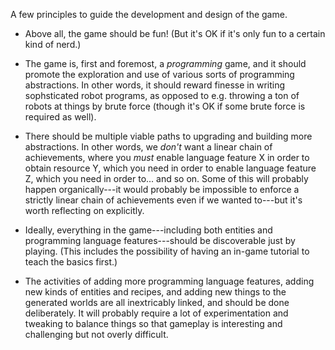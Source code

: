 A few principles to guide the development and design of the game.

- Above all, the game should be fun! (But it's OK if it's only fun to
  a certain kind of nerd.)

- The game is, first and foremost, a *programming* game, and it should
  promote the exploration and use of various sorts of programming
  abstractions.  In other words, it should reward finesse in writing
  sophsticated robot programs, as opposed to e.g. throwing a ton of
  robots at things by brute force (though it's OK if some brute force
  is required as well).

- There should be multiple viable paths to upgrading and building more
  abstractions.  In other words, we *don't* want a linear chain of
  achievements, where you *must* enable language feature X in order to
  obtain resource Y, which you need in order to enable language
  feature Z, which you need in order to... and so on.  Some of this
  will probably happen organically---it would probably be impossible
  to enforce a strictly linear chain of achievements even if we wanted
  to---but it's worth reflecting on explicitly.

- Ideally, everything in the game---including both entities and
  programming language features---should be discoverable just by
  playing.  (This includes the possibility of having an in-game
  tutorial to teach the basics first.)

- The activities of adding more programming language features, adding
  new kinds of entities and recipes, and adding new things to the
  generated worlds are all inextricably linked, and should be done
  deliberately.  It will probably require a lot of experimentation and
  tweaking to balance things so that gameplay is interesting and
  challenging but not overly difficult.
